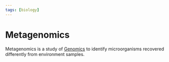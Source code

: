 ```yaml
---
tags: [biology]
---
```


# Metagenomics

Metagenomics is a study of [Genomics](202308161923.md) to identify
microorganisms recovered differently from environment samples.
